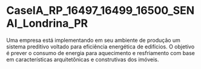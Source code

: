 # CaseIA_RP_16497_16499_16500_SENAI_Londrina_PR
Uma empresa está implementando em seu ambiente de produção um sistema preditivo voltado para eficiência energética de edifícios. O objetivo é prever o consumo de energia para aquecimento e resfriamento com base em características arquitetônicas e construtivas dos imóveis.
